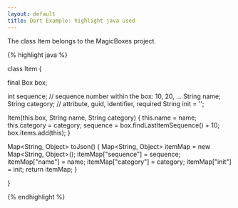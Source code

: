 ```yaml
---
layout: default
title: Dart Example: highlight java used
---
```


The class Item belongs to the MagicBoxes project.

{% highlight java %}

class Item {
  
  final Box box;
  
  int sequence; // sequence number within the box: 10, 20, ...
  String name;
  String category; // attribute, guid, identifier, required
  String init = '';
  
  Item(this.box, String name, String category) {
    this.name = name;
    this.category = category;
    sequence = box.findLastItemSequence() + 10;
    box.items.add(this);
  }
  
  Map<String, Object> toJson() {
    Map<String, Object> itemMap = new Map<String, Object>();
    itemMap["sequence"] = sequence;
    itemMap["name"] = name;
    itemMap["category"] = category; 
    itemMap["init"] = init;
    return itemMap;
  }

}

{% endhighlight %}
